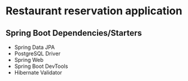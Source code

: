 # Restaurant reservation application

## Spring Boot Dependencies/Starters
* Spring Data JPA
* PostgreSQL Driver
* Spring Web
* Spring Boot DevTools
* Hibernate Validator

